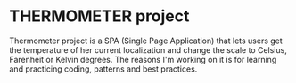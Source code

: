 # THERMOMETER project

Thermometer project is a SPA (Single Page Application) that lets users get the temperature of her current localization and change the scale to Celsius, Farenheit or Kelvin degrees. The reasons I'm working on it is for learning and practicing coding, patterns and best practices.